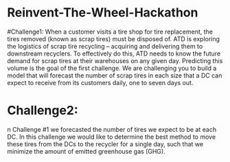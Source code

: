 # Reinvent-The-Wheel-Hackathon

#Challenge1: When a customer visits a tire shop for tire replacement, the tires removed (known as scrap tires) 
must be disposed of. ATD is exploring the logistics of scrap tire recycling – acquiring and delivering 
them to downstream recyclers. To effectively do this, ATD needs to know the future demand for
scrap tires at their warehouses on any given day. Predicting this volume is the goal of the first 
challenge. We are challenging you to build a model that will forecast the number of scrap tires in 
each size that a DC can expect to receive from its customers daily, one to seven days out.

# Challenge2:
n Challenge #1 we forecasted the number of tires we expect to be at each DC. In this challenge 
we would like to determine the best method to move these tires from the DCs to the recycler for 
a single day, such that we minimize the amount of emitted greenhouse gas (GHG).
